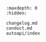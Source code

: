 ```{include} ../README.md
```

```{toctree}
:maxdepth: 0
:hidden:

changelog.md
conduct.md
autoapi/index
```